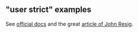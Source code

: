 ## "user strict" examples

See [official docs](https://developer.mozilla.org/en/docs/Web/JavaScript/Reference/Strict_mode) and the great [article of John Resig](http://ejohn.org/blog/ecmascript-5-strict-mode-json-and-more/).

